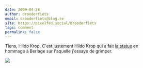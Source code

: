 ```yaml
---
date: 2009-04-28
author: drooderfiets
email: drooderfiets@blog.re
site: https://pixelfed.social/drooderfiets
tags: comment
permalink: false
---
```



Tiens, Hildo Krop. C'est justement Hildo Krop qui a fait [la statue](https://pixelfed.social/p/drooderfiets/521324377272256304) en hommage à Berlage sur l'aquelle j'essaye de grimper.


<a href="https://pixelfed.social/p/drooderfiets/521324377272256304"><img src="http://farm4.static.flickr.com/3622/3465382984_2fce2f9046_m.jpg" /></a>
